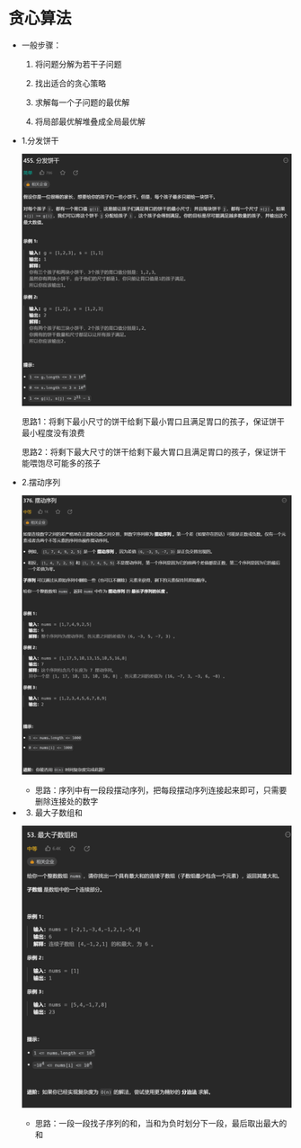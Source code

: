 # 贪心算法
* 一般步骤：
    1. 将问题分解为若干子问题

    2. 找出适合的贪心策略

    3. 求解每一个子问题的最优解
    
    4. 将局部最优解堆叠成全局最优解

* 1.分发饼干

    ![Alt text](image-371.png)

    思路1：将剩下最小尺寸的饼干给剩下最小胃口且满足胃口的孩子，保证饼干最小程度没有浪费

    思路2：将剩下最大尺寸的饼干给剩下最大胃口且满足胃口的孩子，保证饼干能喂饱尽可能多的孩子

* 2.摆动序列

    ![Alt text](image-372.png)

    * 思路：序列中有一段段摆动序列，把每段摆动序列连接起来即可，只需要删除连接处的数字

* 3. 最大子数组和

    ![Alt text](image-373.png)

    * 思路：一段一段找子序列的和，当和为负时划分下一段，最后取出最大的和
